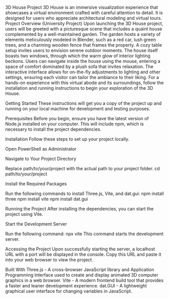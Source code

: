 3D House Project
3D House is an immersive visualization experience that showcases a virtual environment crafted with careful attention to detail. It is designed for users who appreciate architectural modeling and virtual tours.
Project Overview (University Project)
Upon launching the 3D House project, users will be greeted with a picturesque scene that includes a quaint house complemented by a well-maintained garden. The garden hosts a variety of elements meticulously modeled in Blender, such as a red car, lush green trees, and a charming wooden fence that frames the property. A cozy table setup invites users to envision serene outdoor moments.
The house itself boasts two windows, through which the warm glow of interior lighting beckons. Users can navigate inside the house using the mouse, entering a space of comfort dominated by a plush sofa that invites relaxation. The interactive interface allows for on-the-fly adjustments to lighting and other settings, ensuring each visitor can tailor the ambiance to their liking.
For a hands-on experience with this virtual abode and its surroundings, follow the installation and running instructions to begin your exploration of the 3D House.


Getting Started
These instructions will get you a copy of the project up and running on your local machine for development and testing purposes.

Prerequisites
Before you begin, ensure you have the latest version of Node.js installed on your computer. This will include npm, which is necessary to install the project dependencies.

Installation
Follow these steps to set up your project locally.

Open PowerShell as Administrator

Navigate to Your Project Directory

Replace path/to/your/project with the actual path to your project folder.
cd path/to/your/project

Install the Required Packages

Run the following commands to install Three.js, Vite, and dat.gui:
npm install three
npm install vite
npm install dat.gui

Running the Project
After installing the dependencies, you can start the project using Vite.

Start the Development Server

Run the following command:
npx vite
This command starts the development server.

Accessing the Project
Upon successfully starting the server, a localhost URL with a port will be displayed in the console. Copy this URL and paste it into your web browser to view the project.

Built With
Three.js - A cross-browser JavaScript library and Application Programming Interface used to create and display animated 3D computer graphics in a web browser.
Vite - A modern frontend build tool that provides a faster and leaner development experience.
dat.GUI - A lightweight graphical user interface for changing variables in JavaScript.

